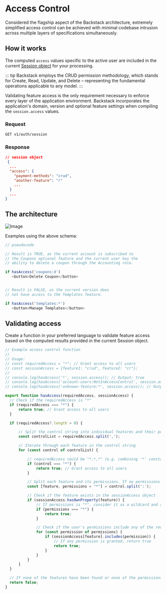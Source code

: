# Access Control

Considered the flagship aspect of the Backstack architecture, extremely simplified access control can be achieved with minimal codebase intrusion across multiple layers of specifications simultaneously.

## How it works

The computed `access` values specific to the active user are included in the current [Session object](/sessions) for your processing.

::: tip
Backstack employs the CRUD permission methodology, which stands for Create, Read, Update, and Delete – representing the fundamental operations applicable to any model. 
:::

Validating feature access is the only requirement necessary to enforce every layer of the application environment. Backstack incorporates the application's domain, version and optional feature settings when compiling the `session.access` values.

### Request

```sh
GET v1/auth/session
```

### Response

```json
// session object
 {
  ...
  "access": {
    "payment-methods": "crud",
    "another-feature": "r"
    ...
  }
  ...
}
```

## The architecture

![Image](/images/diagrams/access-control.svg)

Examples using the above schema:

```js
// pseudocode

// Result is TRUE, as the current account is subscribed to
// the Coupons optional feature and the current user has the
// ability to delete a coupon through the Accounting role.

if hasAccess('coupons:d')
   <button>Delete Coupon</button>


// Result is FALSE, as the current version does
// not have access to the Templates feature.

if hasAccess('templates:*')
   <button>Manage Templates</button>
```

## Validating access

Create a function in your preferred language to validate feature access based on the computed results provided in the current Session object.

```js
// Example access control function
//
// Usage:
// const requiredAccess = "*"; // Grant access to all users
// const sessionAccess = {feature1: "crud", feature2: "cr"};
//
// console.log(hasAccess('*', session.access)); // Output: true
// console.log(hasAccess('account-users:NotInAccessControl', session.access)); // Output: false
// console.log(hasAccess('unknown-feature:*', session.access)); // Output: false

export function hasAccess(requiredAccess, sessionAccess) {
  // Check if the requiredAccess is "*"
  if (requiredAccess === "*") {
      return true; // Grant access to all users
  }

  if (requiredAccess?.length > 0) {

      // Split the control string into individual features and their permissions
      const controlList = requiredAccess.split(',');

      // Iterate through each feature in the control string
      for (const control of controlList) {

          // requiredAccess could be "*,*,*" (e.g. combining '*' constants)
          if (control === "*") {
              return true; // Grant access to all users
          }

          // Split each feature and its permissions. If no permissions assume any.
          const [feature, permissions = "*"] = control.split(':');

          // Check if the feature exists in the sessionAccess object
          if (sessionAccess.hasOwnProperty(feature)) {
              // If permissions is "*", consider it as a wildcard and return true
              if (permissions === "*") {
                  return true;
              }

              // Check if the user's permissions include any of the required permissions
              for (const permission of permissions) {
                  if (sessionAccess[feature].includes(permission)) {
                      // If any permission is granted, return true
                      return true;
                  }
              }
          }
      }
  }

  // If none of the features have been found or none of the permissions match, return false
  return false;
}
```